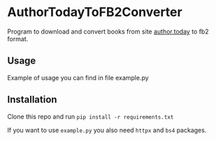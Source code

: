 # AuthorTodayToFB2Converter

Program to download and convert books from site [author.today](author.today) to
fb2 format.

## Usage

Example of usage you can find in file example.py

## Installation

Clone this repo and run `pip install -r requirements.txt`

If you want to use `example.py` you also need `httpx` and `bs4` packages.
